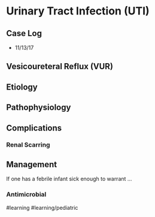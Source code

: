 # Urinary Tract Infection (UTI)
## Case Log
* 11/13/17

## Vesicoureteral Reflux (VUR)
## Etiology
## Pathophysiology
## Complications
### Renal Scarring

## Management
If one has a febrile infant sick enough to warrant ...
### Antimicrobial


#learning
#learning/pediatric